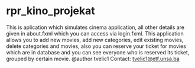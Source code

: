 # rpr_kino_projekat
This is aplication which simulates cinema application, all other details are given in about.fxml
which you can access via login.fxml.
This application allows you to add new movies, add new categories, edit existing movies, delete categories and movies,
also you can reserve your ticket for movies which are in database and you can see everyone who is reserved its ticket,
grouped by certain movie.
@author tvelic1
Contact: tvelic1@etf.unsa.ba
